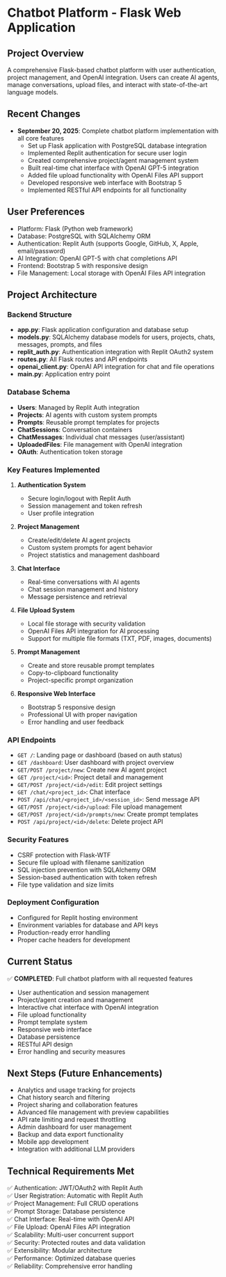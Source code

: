 # Chatbot Platform - Flask Web Application

## Project Overview
A comprehensive Flask-based chatbot platform with user authentication, project management, and OpenAI integration. Users can create AI agents, manage conversations, upload files, and interact with state-of-the-art language models.

## Recent Changes
- **September 20, 2025**: Complete chatbot platform implementation with all core features
  - Set up Flask application with PostgreSQL database integration
  - Implemented Replit authentication for secure user login
  - Created comprehensive project/agent management system
  - Built real-time chat interface with OpenAI GPT-5 integration
  - Added file upload functionality with OpenAI Files API support
  - Developed responsive web interface with Bootstrap 5
  - Implemented RESTful API endpoints for all functionality

## User Preferences
- Platform: Flask (Python web framework)
- Database: PostgreSQL with SQLAlchemy ORM
- Authentication: Replit Auth (supports Google, GitHub, X, Apple, email/password)
- AI Integration: OpenAI GPT-5 with chat completions API
- Frontend: Bootstrap 5 with responsive design
- File Management: Local storage with OpenAI Files API integration

## Project Architecture

### Backend Structure
- **app.py**: Flask application configuration and database setup
- **models.py**: SQLAlchemy database models for users, projects, chats, messages, prompts, and files
- **replit_auth.py**: Authentication integration with Replit OAuth2 system
- **routes.py**: All Flask routes and API endpoints
- **openai_client.py**: OpenAI API integration for chat and file operations
- **main.py**: Application entry point

### Database Schema
- **Users**: Managed by Replit Auth integration
- **Projects**: AI agents with custom system prompts
- **Prompts**: Reusable prompt templates for projects
- **ChatSessions**: Conversation containers
- **ChatMessages**: Individual chat messages (user/assistant)
- **UploadedFiles**: File management with OpenAI integration
- **OAuth**: Authentication token storage

### Key Features Implemented
1. **Authentication System**
   - Secure login/logout with Replit Auth
   - Session management and token refresh
   - User profile integration

2. **Project Management**
   - Create/edit/delete AI agent projects
   - Custom system prompts for agent behavior
   - Project statistics and management dashboard

3. **Chat Interface**
   - Real-time conversations with AI agents
   - Chat session management and history
   - Message persistence and retrieval

4. **File Upload System**
   - Local file storage with security validation
   - OpenAI Files API integration for AI processing
   - Support for multiple file formats (TXT, PDF, images, documents)

5. **Prompt Management**
   - Create and store reusable prompt templates
   - Copy-to-clipboard functionality
   - Project-specific prompt organization

6. **Responsive Web Interface**
   - Bootstrap 5 responsive design
   - Professional UI with proper navigation
   - Error handling and user feedback

### API Endpoints
- `GET /`: Landing page or dashboard (based on auth status)
- `GET /dashboard`: User dashboard with project overview
- `GET/POST /project/new`: Create new AI agent project
- `GET /project/<id>`: Project detail and management
- `GET/POST /project/<id>/edit`: Edit project settings
- `GET /chat/<project_id>`: Chat interface
- `POST /api/chat/<project_id>/<session_id>`: Send message API
- `GET/POST /project/<id>/upload`: File upload management
- `GET/POST /project/<id>/prompts/new`: Create prompt templates
- `POST /api/project/<id>/delete`: Delete project API

### Security Features
- CSRF protection with Flask-WTF
- Secure file upload with filename sanitization
- SQL injection prevention with SQLAlchemy ORM
- Session-based authentication with token refresh
- File type validation and size limits

### Deployment Configuration
- Configured for Replit hosting environment
- Environment variables for database and API keys
- Production-ready error handling
- Proper cache headers for development

## Current Status
✅ **COMPLETED**: Full chatbot platform with all requested features
- User authentication and session management
- Project/agent creation and management
- Interactive chat interface with OpenAI integration
- File upload functionality
- Prompt template system
- Responsive web interface
- Database persistence
- RESTful API design
- Error handling and security measures

## Next Steps (Future Enhancements)
- Analytics and usage tracking for projects
- Chat history search and filtering
- Project sharing and collaboration features
- Advanced file management with preview capabilities
- API rate limiting and request throttling
- Admin dashboard for user management
- Backup and data export functionality
- Mobile app development
- Integration with additional LLM providers

## Technical Requirements Met
✅ Authentication: JWT/OAuth2 with Replit Auth  
✅ User Registration: Automatic with Replit Auth  
✅ Project Management: Full CRUD operations  
✅ Prompt Storage: Database persistence  
✅ Chat Interface: Real-time with OpenAI API  
✅ File Upload: OpenAI Files API integration  
✅ Scalability: Multi-user concurrent support  
✅ Security: Protected routes and data validation  
✅ Extensibility: Modular architecture  
✅ Performance: Optimized database queries  
✅ Reliability: Comprehensive error handling